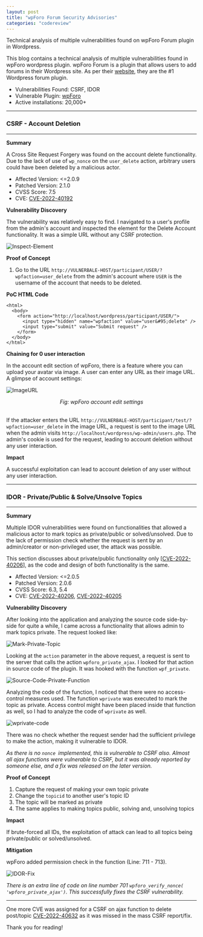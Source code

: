 ```yaml
---
layout: post
title: "wpForo Forum Security Advisories"
categories: "codereview"
---
```


Technical analysis of multiple vulnerabilities found on wpForo Forum plugin in Wordpress.

This blog contains a technical analysis of multiple vulnerabilities found in wpForo wordpress plugin. wpForo Forum is a plugin that allows users to add forums in their Wordpress site. As per their [website][wpforo], they are the #1 Wordpress forum plugin.

- Vulnerabilities Found: CSRF, IDOR
- Vulnerable Plugin: [wpForo][wpforo]
- Active installations: 20,000+

---

### **CSRF - Account Deletion**

---

**Summary**

A Cross Site Request Forgery was found on the account delete functionality. Due to the lack of use of `wp_nonce` on the `user_delete` action, arbitrary users could have been deleted by a malicious actor.

- Affected Version: <=2.0.9
- Patched Version: 2.1.0
- CVSS Score: 7.5
- CVE: [CVE-2022-40192][cve-2022-40192]

**Vulnerability Discovery**

The vulnerability was relatively easy to find. I navigated to a user's profile from the admin's account and inspected the element for the Delete Account functionality. It was a simple URL without any CSRF protection.

![Inspect-Element](/assets/wpforo-inspect-element.png)

**Proof of Concept**

1. Go to the URL `http://VULNERBALE-HOST/participant/USER/?wpfaction=user_delete` from the admin's account where `USER` is the username of the account that needs to be deleted.

**PoC HTML Code**

```
<html>
  <body>
    <form action="http://localhost/wordpress/participant/USER/">
      <input type="hidden" name="wpfaction" value="user&#95;delete" />
      <input type="submit" value="Submit request" />
    </form>
  </body>
</html>
```

**Chaining for 0 user interaction**

In the account edit section of wpForo, there is a feature where you can upload your avatar via image. A user can enter any URL as their image URL. A glimpse of account settings:

![ImageURL](/assets/wpforo-image-url-upload.png)

<center><i>Fig: wpForo account edit settings</i></center>

<br>

If the attacker enters the URL `http://VULNERBALE-HOST/participant/test/?wpfaction=user_delete` in the image URL, a request is sent to the image URL when the admin visits `http://localhost/wordpress/wp-admin/users.php`. The admin's cookie is used for the request, leading to account deletion without any user interaction.

**Impact**

A successful exploitation can lead to account deletion of any user without any user interaction.

---

### **IDOR - Private/Public & Solve/Unsolve Topics**

---

**Summary**

Multiple IDOR vulnerabilities were found on functionalities that allowed a malicious actor to mark topics as private/public or solved/unsolved. Due to the lack of permission check whether the request is sent by an admin/creator or non-privileged user, the attack was possible.

This section discusses about private/public functionality only [[CVE-2022-40206][cve-2022-40206]], as the code and design of both functionality is the same.

- Affected Version: <=2.0.5
- Patched Version: 2.0.6
- CVSS Score: 6.3, 5.4
- CVE: [CVE-2022-40206][cve-2022-40206], [CVE-2022-40205][cve-2022-40205]

**Vulnerability Discovery**

After looking into the application and analyzing the source code side-by-side for quite a while, I came across a functionality that allows admin to mark topics private. The request looked like:

![Mark-Private-Topic](/assets/wpforo-mark-topic-private.png)

Looking at the `action` parameter in the above request, a request is sent to the server that calls the action `wpforo_private_ajax`. I looked for that action in source code of the plugin. It was hooked with the function `wpf_private`.

![Source-Code-Private-Function](/assets/wpforo-public-private-topic.png)

Analyzing the code of the function, I noticed that there were no access-control measures used. The function `wprivate` was executed to mark the topic as private. Access control might have been placed inside that function as well, so I had to analyze the code of `wprivate` as well.

![wprivate-code](/assets/wpforo-wprivate-code.png)

There was no check whether the request sender had the sufficient privilege to make the action, making it vulnerable to IDOR.

_As there is no `nonce `implemented, this is vulnerable to CSRF also. Almost all ajax functions were vulnerable to CSRF, but it was already reported by someone else, and a fix was released on the later version._

**Proof of Concept**

1. Capture the request of making your own topic private
2. Change the `topicid` to another user's topic ID
3. The topic will be marked as private
4. The same applies to making topics public, solving and, unsolving topics

**Impact**

If brute-forced all IDs, the exploitation of attack can lead to all topics being private/public or solved/unsolved.

**Mitigation**

wpForo added permission check in the function (Line: 711 - 713).

![IDOR-Fix](/assets/wpforo-idor-patch.png)

_There is an extra line of code on line number 701 `wpforo_verify_nonce( 'wpforo_private_ajax')`. This successfully fixes the CSRF vulnerability._

---

One more CVE was assigned for a CSRF on ajax function to delete post/topic [CVE-2022-40632][cve-2022-40632] as it was missed in the mass CSRF report/fix.

Thank you for reading!

[wpforo]: https://wordpress.org/plugins/wpforo
[cve-2022-40206]: https://patchstack.com/database/vulnerability/wpforo/wordpress-wpforo-forum-plugin-2-0-5-insecure-direct-object-references-idor-vulnerability
[cve-2022-40205]: https://patchstack.com/database/vulnerability/wpforo/wordpress-wpforo-forum-plugin-2-0-5-insecure-direct-object-references-idor-vulnerability-2
[cve-2022-40632]: https://patchstack.com/database/vulnerability/wpforo/wordpress-wpforo-forum-plugin-2-0-5-cross-site-request-forgery-csrf-vulnerability-2
[wpforo]: https://wpforo.com/
[cve-2022-40192]: https://nvd.nist.gov/vuln/detail/CVE-2022-40192
